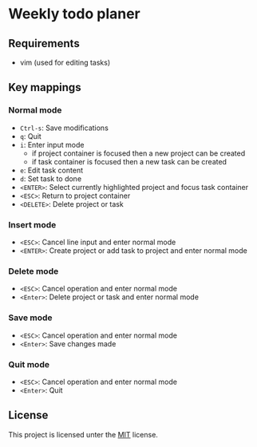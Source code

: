 # Weekly todo planer

## Requirements

- vim (used for editing tasks)

## Key mappings

### Normal mode

- `Ctrl-s`: Save modifications
- `q`: Quit
- `i`: Enter input mode
    - if project container is focused then a new project can be created
    - if task container is focused then a new task can be created
- `e`: Edit task content
- `d`: Set task to done
- `<ENTER>`: Select currently highlighted project and focus task container
- `<ESC>`: Return to project container
- `<DELETE>`: Delete project or task

### Insert mode

- `<ESC>`: Cancel line input and enter normal mode
- `<ENTER>`: Create project or add task to project and enter normal mode

### Delete mode

- `<ESC>`: Cancel operation and enter normal mode
- `<Enter>`: Delete project or task and enter normal mode

### Save mode

- `<ESC>`: Cancel operation and enter normal mode
- `<Enter>`: Save changes made

### Quit mode

- `<ESC>`: Cancel operation and enter normal mode
- `<Enter>`: Quit

## License

This project is licensed unter the [MIT](./LICENSE) license.
